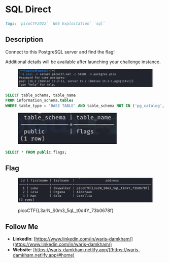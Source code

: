 # SQL Direct

```markdown
Tags: `picoCTF2022` `Web Exploitation` `sql`
```

## **Description**

Connect to this PostgreSQL server and find the flag!

Additional details will be available after launching your challenge instance.

<figure><img src="../.gitbook/assets/image (18) (1).png" alt=""><figcaption></figcaption></figure>

```sql
SELECT table_schema, table_name
FROM information_schema.tables
WHERE table_type = 'BASE TABLE' AND table_schema NOT IN ('pg_catalog', 'information_schema');
```

<figure><img src="../.gitbook/assets/image (1) (1) (1) (1).png" alt=""><figcaption></figcaption></figure>

```sql
SELECT * FROM public.flags;
```

## Flag

<figure><img src="../.gitbook/assets/image (2) (1) (1).png" alt=""><figcaption><p>picoCTF{L3arN_S0m3_5qL_t0d4Y_73b0678f}</p></figcaption></figure>

## Follow Me

* **LinkedIn**: [https://www.linkedin.com/in/waris-damkham/](https://www.linkedin.com/in/waris-damkham/)
* **Website**: [https://waris-damkham.netlify.app/](https://waris-damkham.netlify.app/#home)

